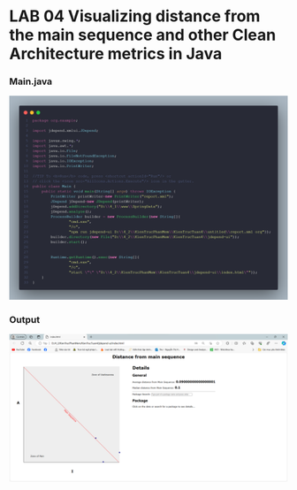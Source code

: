 # LAB 04 Visualizing distance from the main sequence and other Clean Architecture metrics in Java

### Main.java

![Main.java](output/main.png)

### Output

![index.html](output/indexHTML.png)
